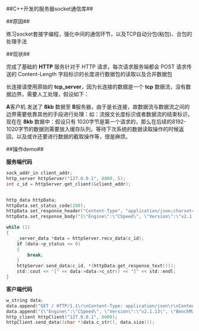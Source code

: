 ##C++开发的服务器socket通信库##

##原因##

练习socket套接字编程，强化中间的通信环节，以及TCP自动分包(粘包)、合包的处理手法

##现状##

完成了基础的 **HTTP** 服务针对于 HTTP 请求，每次请求服务端都会 POST 请求传送的 Content-Length 字段标识的长度进行数据包的读取以及合并数据包

长连接请使用原始的 **tcp_server**，因为长连接的数据是一个 **tcp** 数据流，没有数据边界，需要人工处理，假设如下：

**A**客户机 发送了 **8kb** 数据至 **B**服务器，由于是长连接，故数据流与数据流之间的边界需要依靠其他的手段进行处理：如：流报文长度标识或者数据流的结束标识，现在在 **8kb** 数据中：假设只有 1020字节是第一个请求的，那么在后续的8192-1020字节的数据则需要放入缓存队列，等待下次系统的数据读取操作的时候返回，以及或许还要进行数据的截取操作等，很是麻烦。

##操作demo##

**服务端代码**

```c
sock_addr_in client_addr;
http_server httpServer("127.0.0.1", 8000, 5);
int c_id = httpServer.get_client(&client_addr);


http_data httpData;
httpData.set_status_code(200);
httpData.set_response_header("Content-Type", "application/json;charset=UTF-8");
httpData.set_response_body("{\"Engine\":\"CSpeed\", \"Version\":\"v2.1.13\", \"BenchMark\":\"10234req/sec\"}");

while (1)
{
    _server_data *data = httpServer.recv_data(c_id);
    if (data->p_status <= 0)
    {
        break;
    }
    httpServer.send_data(c_id, *(httpData.get_response_text()));
    std::cout << "[" << data->data->c_str() << "]" << std::endl;
}

```

**客户端代码**

```c
w_string data;
data.append("GET / HTTP/1.1\r\nContent-Type: application/json\r\nContent-Length: 68\r\n\r\n");
data.append("{\"Engine\":\"CSpeed\", \"Version\":\"v2.1.13\", \"BenchMark\":\"10234req/sec\"}");
http_client httpClient("127.0.0.1", 8000);
httpClient.send_data((char *)data.c_str(), data.size());
```